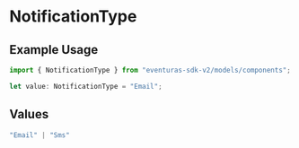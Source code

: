 # NotificationType

## Example Usage

```typescript
import { NotificationType } from "eventuras-sdk-v2/models/components";

let value: NotificationType = "Email";
```

## Values

```typescript
"Email" | "Sms"
```